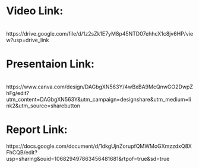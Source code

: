 <h1>Video Link: </h1><br>
https://drive.google.com/file/d/1z2sZk1E7yM8p45NTD07ehhcX1c8jv6HP/view?usp=drive_link

<br>

<h1>Presentaion Link: </h1><br>
https://www.canva.com/design/DAGbgXN563Y/4wBxBA9McQnwGO2DwpZhFg/edit?utm_content=DAGbgXN563Y&utm_campaign=designshare&utm_medium=link2&utm_source=sharebutton

<h1>Report Link: </h1>
https://docs.google.com/document/d/1dkgUjnZorupfQMWMoGXmzzdxQ8XFhCQB/edit?usp=sharing&ouid=106829497863456481681&rtpof=true&sd=true
